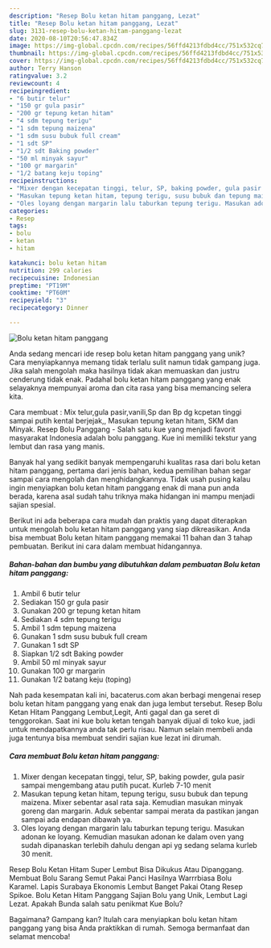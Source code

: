 ```yaml
---
description: "Resep Bolu ketan hitam panggang, Lezat"
title: "Resep Bolu ketan hitam panggang, Lezat"
slug: 3131-resep-bolu-ketan-hitam-panggang-lezat
date: 2020-08-10T20:56:47.834Z
image: https://img-global.cpcdn.com/recipes/56ffd4213fdbd4cc/751x532cq70/bolu-ketan-hitam-panggang-foto-resep-utama.jpg
thumbnail: https://img-global.cpcdn.com/recipes/56ffd4213fdbd4cc/751x532cq70/bolu-ketan-hitam-panggang-foto-resep-utama.jpg
cover: https://img-global.cpcdn.com/recipes/56ffd4213fdbd4cc/751x532cq70/bolu-ketan-hitam-panggang-foto-resep-utama.jpg
author: Terry Hanson
ratingvalue: 3.2
reviewcount: 4
recipeingredient:
- "6 butir telur"
- "150 gr gula pasir"
- "200 gr tepung ketan hitam"
- "4 sdm tepung terigu"
- "1 sdm tepung maizena"
- "1 sdm susu bubuk full cream"
- "1 sdt SP"
- "1/2 sdt Baking powder"
- "50 ml minyak sayur"
- "100 gr margarin"
- "1/2 batang keju toping"
recipeinstructions:
- "Mixer dengan kecepatan tinggi, telur, SP, baking powder, gula pasir sampai mengembang atau putih pucat. Kurleb 7-10 menit"
- "Masukan tepung ketan hitam, tepung terigu, susu bubuk dan tepung maizena. Mixer sebentar asal rata saja. Kemudian masukan minyak goreng dan margarin. Aduk sebentar sampai merata da pastikan jangan sampai ada endapan dibawah ya."
- "Oles loyang dengan margarin lalu taburkan tepung terigu. Masukan adonan ke loyang. Kemudian masukan adonan ke dalam oven yang sudah dipanaskan terlebih dahulu dengan api yg sedang selama kurleb 30 menit."
categories:
- Resep
tags:
- bolu
- ketan
- hitam

katakunci: bolu ketan hitam 
nutrition: 299 calories
recipecuisine: Indonesian
preptime: "PT19M"
cooktime: "PT60M"
recipeyield: "3"
recipecategory: Dinner

---
```



![Bolu ketan hitam panggang](https://img-global.cpcdn.com/recipes/56ffd4213fdbd4cc/751x532cq70/bolu-ketan-hitam-panggang-foto-resep-utama.jpg)

Anda sedang mencari ide resep bolu ketan hitam panggang yang unik? Cara menyiapkannya memang tidak terlalu sulit namun tidak gampang juga. Jika salah mengolah maka hasilnya tidak akan memuaskan dan justru cenderung tidak enak. Padahal bolu ketan hitam panggang yang enak selayaknya mempunyai aroma dan cita rasa yang bisa memancing selera kita.

Cara membuat : Mix telur,gula pasir,vanili,Sp dan Bp dg kcpetan tinggi sampai putih kental berjejak,, Masukan tepung ketan hitam, SKM dan Minyak. Resep Bolu Panggang - Salah satu kue yang menjadi favorit masyarakat Indonesia adalah bolu panggang. Kue ini memiliki tekstur yang lembut dan rasa yang manis.

Banyak hal yang sedikit banyak mempengaruhi kualitas rasa dari bolu ketan hitam panggang, pertama dari jenis bahan, kedua pemilihan bahan segar sampai cara mengolah dan menghidangkannya. Tidak usah pusing kalau ingin menyiapkan bolu ketan hitam panggang enak di mana pun anda berada, karena asal sudah tahu triknya maka hidangan ini mampu menjadi sajian spesial.


Berikut ini ada beberapa cara mudah dan praktis yang dapat diterapkan untuk mengolah bolu ketan hitam panggang yang siap dikreasikan. Anda bisa membuat Bolu ketan hitam panggang memakai 11 bahan dan 3 tahap pembuatan. Berikut ini cara dalam membuat hidangannya.

<!--inarticleads1-->

##### Bahan-bahan dan bumbu yang dibutuhkan dalam pembuatan Bolu ketan hitam panggang:

1. Ambil 6 butir telur
1. Sediakan 150 gr gula pasir
1. Gunakan 200 gr tepung ketan hitam
1. Sediakan 4 sdm tepung terigu
1. Ambil 1 sdm tepung maizena
1. Gunakan 1 sdm susu bubuk full cream
1. Gunakan 1 sdt SP
1. Siapkan 1/2 sdt Baking powder
1. Ambil 50 ml minyak sayur
1. Gunakan 100 gr margarin
1. Gunakan 1/2 batang keju (toping)


Nah pada kesempatan kali ini, bacaterus.com akan berbagi mengenai resep bolu ketan hitam panggang yang enak dan juga lembut tersebut. Resep Bolu Ketan Hitam Panggang Lembut,Legit, Anti gagal dan ga seret di tenggorokan. Saat ini kue bolu ketan tengah banyak dijual di toko kue, jadi untuk mendapatkannya anda tak perlu risau. Namun selain membeli anda juga tentunya bisa membuat sendiri sajian kue lezat ini dirumah. 

<!--inarticleads2-->

##### Cara membuat Bolu ketan hitam panggang:

1. Mixer dengan kecepatan tinggi, telur, SP, baking powder, gula pasir sampai mengembang atau putih pucat. Kurleb 7-10 menit
1. Masukan tepung ketan hitam, tepung terigu, susu bubuk dan tepung maizena. Mixer sebentar asal rata saja. Kemudian masukan minyak goreng dan margarin. Aduk sebentar sampai merata da pastikan jangan sampai ada endapan dibawah ya.
1. Oles loyang dengan margarin lalu taburkan tepung terigu. Masukan adonan ke loyang. Kemudian masukan adonan ke dalam oven yang sudah dipanaskan terlebih dahulu dengan api yg sedang selama kurleb 30 menit.


Resep Bolu Ketan Hitam Super Lembut Bisa Dikukus Atau Dipanggang. Membuat Bolu Sarang Semut Pakai Panci Hasilnya Warrrbiasa Bolu Karamel. Lapis Surabaya Ekonomis Lembut Banget Pakai Otang Resep Spikoe. Bolu Ketan Hitam Panggang Sajian Bolu yang Unik, Lembut Lagi Lezat. Apakah Bunda salah satu penikmat Kue Bolu? 

Bagaimana? Gampang kan? Itulah cara menyiapkan bolu ketan hitam panggang yang bisa Anda praktikkan di rumah. Semoga bermanfaat dan selamat mencoba!
